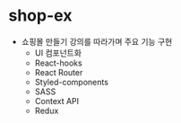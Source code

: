 # shop-ex

- 쇼핑몰 만들기 강의를 따라가며 주요 기능 구현
  - UI 컴포넌트화
  - React-hooks
  - React Router
  - Styled-components
  - SASS
  - Context API
  - Redux
